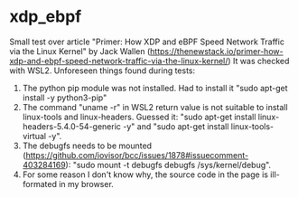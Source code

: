 # xdp_ebpf
Small test over article "Primer: How XDP and eBPF Speed Network Traffic via the Linux Kernel" by Jack Wallen (https://thenewstack.io/primer-how-xdp-and-ebpf-speed-network-traffic-via-the-linux-kernel/)
It was checked with WSL2.
Unforeseen things found during tests:
1) The python pip module was not installed. Had to install it "sudo apt-get install -y python3-pip"
2) The command "uname -r" in WSL2 return value is not suitable to install linux-tools and linux-headers. Guessed it: "sudo apt-get install linux-headers-5.4.0-54-generic -y" and "sudo apt-get install linux-tools-virtual -y".
3) The debugfs needs to be mounted (https://github.com/iovisor/bcc/issues/1878#issuecomment-403284169): "sudo mount -t debugfs debugfs /sys/kernel/debug".
4) For some reason I don't know why, the source code in the page is ill-formated in my browser.
